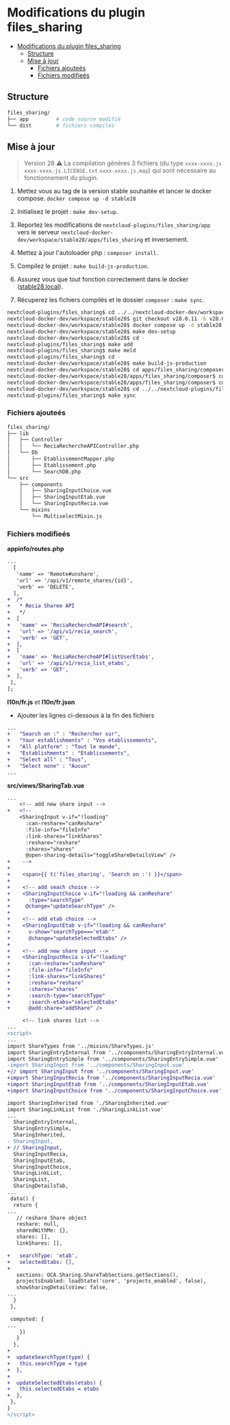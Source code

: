 # Modifications du plugin files_sharing

- [Modifications du plugin files\_sharing](#modifications-du-plugin-files_sharing)
  - [Structure](#structure)
  - [Mise à jour](#mise-à-jour)
    - [Fichiers ajouteés](#fichiers-ajouteés)
    - [Fichiers modifieés](#fichiers-modifieés)

## Structure

```bash
files_sharing/
├── app         # code source modifié
└── dist        # fichiers compilés
```

## Mise à jour

> Version 28 ⚠️ La compilation génères 3 fichiers (du type `xxxx-xxxx.js` `xxxx-xxxx.js.LICENSE.txt` `xxxx-xxxx.js.map`) qui sont nécessaire au fonctionnement du plugin.

1. Mettez vous au tag de la version stable souhaitée et lancer le docker compose. `docker compose up -d stable28`

2. Initialisez le projet : `make dev-setup`.

3. Reportez les modifications de `nextcloud-plugins/files_sharing/app` vers le serveur `nextcloud-docker-dev/workspace/stable28/apps/files_sharing` et inversement.

4. Mettez à jour l'autoloader php : `composer install`.

5. Compilez le projet : `make build-js-production`.

6. Assurez vous que tout fonction correctement dans le docker ([stable28.local](stable28.local)).

7. Récuperez les fichiers compilés et le dossier `composer` : `make sync`.

```bash
nextcloud-plugins/files_sharing$ cd ../../nextcloud-docker-dev/workspace/stable28/
nextcloud-docker-dev/workspace/stable28$ git checkout v28.0.11 -b v28.0.11
nextcloud-docker-dev/workspace/stable28$ docker compose up -d stable28
nextcloud-docker-dev/workspace/stable28$ make dev-setup
nextcloud-docker-dev/workspace/stable28$ cd -
nextcloud-plugins/files_sharing$ make add
nextcloud-plugins/files_sharing$ make meld
nextcloud-plugins/files_sharing$ cd -
nextcloud-docker-dev/workspace/stable28$ make build-js-production
nextcloud-docker-dev/workspace/stable28$ cd apps/files_sharing/composer/
nextcloud-docker-dev/workspace/stable28/apps/files_sharing/composer$ composer install
nextcloud-docker-dev/workspace/stable28/apps/files_sharing/composer$ cd -
nextcloud-docker-dev/workspace/stable28$ cd ../../nextcloud-plugins/files_sharing/
nextcloud-plugins/files_sharing$ make sync
```

### Fichiers ajouteés

```bash
files_sharing/
├── lib
│   ├── Controller
│   │   └── ReciaRechercheAPIController.php
│   └── Db
│       ├── EtablissementMapper.php
│       ├── Etablissement.php
│       └── SearchDB.php
└── src
    ├── components
    │   ├── SharingInputChoice.vue
    │   ├── SharingInputEtab.vue
    │   └── SharingInputRecia.vue
    └── mixins
        └── MultiselectMixin.js
```

### Fichiers modifieés

**appinfo/routes.php**

```diff
...
  [
   'name' => 'Remote#unshare',
   'url' => '/api/v1/remote_shares/{id}',
   'verb' => 'DELETE',
  ],
+  /*
+   * Recia Sharee API
+   */
+  [
+   'name' => 'ReciaRechercheAPI#search',
+   'url' => '/api/v1/recia_search',
+   'verb' => 'GET',
+  ],
+  [
+   'name' => 'ReciaRechercheAPI#listUserEtabs',
+   'url' => '/api/v1/recia_list_etabs',
+   'verb' => 'GET',
+  ],
 ],
];
```

**l10n/fr.js** et **l10n/fr.json**

- Ajouter les lignes ci-dessous à la fin des fichiers

```diff
...
+   "Search on :" : "Rechercher sur",
+   "Your establishments" : "Vos établissements",
+   "All platform" : "Tout le monde",
+   "Establishments" : "Etablissements",
+   "Select all" : "Tous",
+   "Select none" : "Aucun"
...
```

**src/views/SharingTab.vue**

```diff
...
    <!-- add new share input -->
+   <!--
    <SharingInput v-if="!loading"
      :can-reshare="canReshare"
      :file-info="fileInfo"
      :link-shares="linkShares"
      :reshare="reshare"
      :shares="shares"
      @open-sharing-details="toggleShareDetailsView" />
+    -->
+
+    <span>{{ t('files_sharing', 'Search on :') }}</span>
+
+    <!-- add seach choice -->
+    <SharingInputChoice v-if="!loading && canReshare"
+      :type="searchType"
+     @change="updateSearchType" />
+
+    <!-- add etab choice -->
+    <SharingInputEtab v-if="!loading && canReshare"
+      v-show="searchType==='etab'"
+      @change="updateSelectedEtabs" />
+
+    <!-- add new share input -->
+    <SharingInputRecia v-if="!loading"
+      :can-reshare="canReshare"
+      :file-info="fileInfo"
+      :link-shares="linkShares"
+      :reshare="reshare"
+      :shares="shares"
+      :search-type="searchType"
+      :search-etabs="selectedEtabs"
+      @add:share="addShare" />

     <!-- link shares list -->
...
<script>
...
import ShareTypes from '../mixins/ShareTypes.js'
import SharingEntryInternal from '../components/SharingEntryInternal.vue'
import SharingEntrySimple from '../components/SharingEntrySimple.vue'
-import SharingInput from '../components/SharingInput.vue'
+// import SharingInput from '../components/SharingInput.vue'
+import SharingInputRecia from '../components/SharingInputRecia.vue'
+import SharingInputEtab from '../components/SharingInputEtab.vue'
+import SharingInputChoice from '../components/SharingInputChoice.vue'

import SharingInherited from './SharingInherited.vue'
import SharingLinkList from './SharingLinkList.vue'
...
  SharingEntryInternal,
  SharingEntrySimple,
  SharingInherited,
- SharingInput,
+ // SharingInput,
  SharingInputRecia,
  SharingInputEtab,
  SharingInputChoice,
  SharingLinkList,
  SharingList,
  SharingDetailsTab,
...
 data() {
  return {
...
   // reshare Share object
   reshare: null,
   sharedWithMe: {},
   shares: [],
   linkShares: [],

+   searchType: 'etab',
+   selectedEtabs: [],
+
   sections: OCA.Sharing.ShareTabSections.getSections(),
   projectsEnabled: loadState('core', 'projects_enabled', false),
   showSharingDetailsView: false,
...
  }
 },

 computed: {
...
    })
   }
  },
+
+  updateSearchType(type) {
+   this.searchType = type
+  },
+
+  updateSelectedEtabs(etabs) {
+   this.selectedEtabs = etabs
+  },
 },
}
</script>
```
